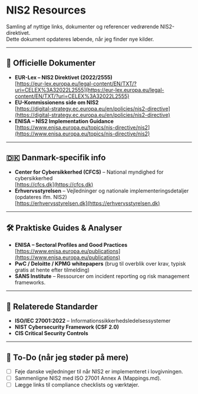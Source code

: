 # NIS2 Resources

Samling af nyttige links, dokumenter og referencer vedrørende NIS2-direktivet.  
Dette dokument opdateres løbende, når jeg finder nye kilder.

---

## 📖 Officielle Dokumenter
- **EUR-Lex – NIS2 Direktivet (2022/2555)**  
  [https://eur-lex.europa.eu/legal-content/EN/TXT/?uri=CELEX%3A32022L2555](https://eur-lex.europa.eu/legal-content/EN/TXT/?uri=CELEX%3A32022L2555)  
- **EU-Kommissionens side om NIS2**  
  [https://digital-strategy.ec.europa.eu/en/policies/nis2-directive](https://digital-strategy.ec.europa.eu/en/policies/nis2-directive)  
- **ENISA – NIS2 Implementation Guidance**  
  [https://www.enisa.europa.eu/topics/nis-directive/nis2](https://www.enisa.europa.eu/topics/nis-directive/nis2)  

---

## 🇩🇰 Danmark-specifik info
- **Center for Cybersikkerhed (CFCS)** – National myndighed for cybersikkerhed  
  [https://cfcs.dk](https://cfcs.dk)  
- **Erhvervsstyrelsen** – Vejledninger og nationale implementeringsdetaljer (opdateres ifm. NIS2)  
  [https://erhvervsstyrelsen.dk](https://erhvervsstyrelsen.dk)  

---

## 🛠️ Praktiske Guides & Analyser
- **ENISA – Sectoral Profiles and Good Practices**  
  [https://www.enisa.europa.eu/publications](https://www.enisa.europa.eu/publications)  
- **PwC / Deloitte / KPMG whitepapers** (brug til overblik over krav, typisk gratis at hente efter tilmelding)  
- **SANS Institute** – Ressourcer om incident reporting og risk management frameworks.  

---

## 📑 Relaterede Standarder
- **ISO/IEC 27001:2022** – Informationssikkerhedsledelsessystemer  
- **NIST Cybersecurity Framework (CSF 2.0)**  
- **CIS Critical Security Controls**  

---

## 📌 To-Do (når jeg støder på mere)
- [ ] Føje danske vejledninger til når NIS2 er implementeret i lovgivningen.  
- [ ] Sammenligne NIS2 med ISO 27001 Annex A (Mappings.md).  
- [ ] Lægge links til compliance checklists og værktøjer.  
